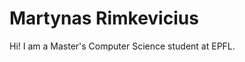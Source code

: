 # Martynas Rimkevicius

Hi! I am a Master's Computer Science student at EPFL.

<!-- Repository [Jekyll logo](https://github.com/jekyll/brand) icon licensed under a [Creative Commons Attribution 4.0 International License](http://choosealicense.com/licenses/cc-by-4.0/). -->

